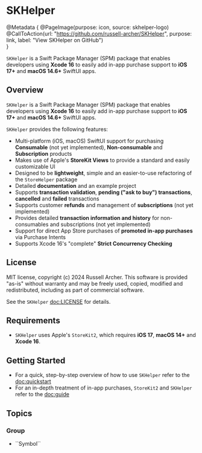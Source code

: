 # SKHelper

@Metadata {
    @PageImage(purpose: icon, source: skhelper-logo)
    @CallToAction(url: "https://github.com/russell-archer/SKHelper", purpose: link, label: "View SKHelper on GitHub")    
}

`SKHelper` is a Swift Package Manager (SPM) package that enables developers using **Xcode 16** to easily add in-app purchase 
support to **iOS 17+** and **macOS 14.6+** SwiftUI apps. 

## Overview

`SKHelper` is a Swift Package Manager (SPM) package that enables developers using **Xcode 16** to easily add in-app purchase 
support to **iOS 17+** and **macOS 14.6+** SwiftUI apps. 

`SKHelper` provides the following features:

- Multi-platform (iOS, macOS) SwiftUI support for purchasing **Consumable** (not yet implemented), **Non-consumable** and **Subscription** products
- Makes use of Apple's **StoreKit Views** to provide a standard and easily customizable UI
- Designed to be **lightweight**, simple and an easier-to-use refactoring of the `StoreHelper` package
- Detailed **documentation** and an example project
- Supports **transaction validation**, **pending ("ask to buy") transactions**, **cancelled** and **failed** transactions
- Supports customer **refunds** and management of **subscriptions** (not yet implemented)
- Provides detailed **transaction information and history** for non-consumables and subscriptions (not yet implemented)
- Support for direct App Store purchases of **promoted in-app purchases** via Purchase Intents
- Supports Xcode 16's "complete" **Strict Concurrency Checking** 

## License

MIT license, copyright (c) 2024 Russell Archer. This software is provided "as-is" without warranty and may be freely used, copied, 
modified and redistributed, including as part of commercial software. 

See the `SKHelper` <doc:LICENSE> for details.

## Requirements

- `SKHelper` uses Apple's `StoreKit2`, which requires **iOS 17**, **macOS 14+** and **Xcode 16**.

## Getting Started

- For a quick, step-by-step overview of how to use `SKHelper` refer to the <doc:quickstart> 
- For an in-depth treatment of in-app purchases, `StoreKit2` and `SKHelper` refer to the <doc:guide>

## Topics

### <!--@START_MENU_TOKEN@-->Group<!--@END_MENU_TOKEN@-->

- <!--@START_MENU_TOKEN@-->``Symbol``<!--@END_MENU_TOKEN@-->
